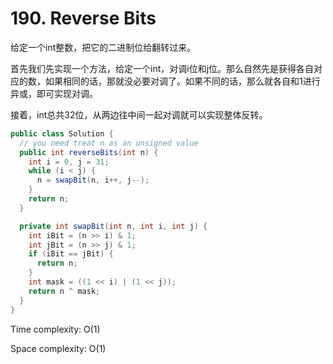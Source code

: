 # 190. Reverse Bits

给定一个int整数，把它的二进制位给翻转过来。

首先我们先实现一个方法，给定一个int，对调i位和j位。那么自然先是获得各自对应的数，如果相同的话，那就没必要对调了。如果不同的话，那么就各自和1进行异或，即可实现对调。

接着，int总共32位，从两边往中间一起对调就可以实现整体反转。

```java
public class Solution {
  // you need treat n as an unsigned value
  public int reverseBits(int n) {
    int i = 0, j = 31;
    while (i < j) {
      n = swapBit(n, i++, j--);
    }
    return n;
  }

  private int swapBit(int n, int i, int j) {
    int iBit = (n >> i) & 1;
    int jBit = (n >> j) & 1;
    if (iBit == jBit) {
      return n;
    }
    int mask = ((1 << i) | (1 << j));
    return n ^ mask;
  }
}
```

Time complexity: O(1)

Space complexity: O(1)